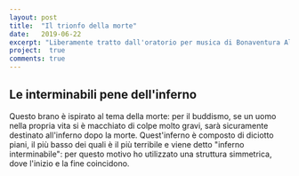 ```yaml
---
layout: post
title:  "Il trionfo della morte"
date:   2019-06-22
excerpt: "Liberamente tratto dall'oratorio per musica di Bonaventura Aliotti(1685)"
project:  true
comments: true
---
```


## Le interminabili pene dell'inferno


Questo brano è ispirato al tema della morte: per il buddismo, se un uomo nella propria vita si è macchiato di colpe molto gravi, sarà sicuramente destinato all'inferno dopo la morte. Quest'inferno è composto di diciotto piani, il più basso dei quali è il più terribile e viene detto "inferno interminabile": per questo motivo ho utilizzato una struttura simmetrica, dove l'inizio e la fine coincidono.
